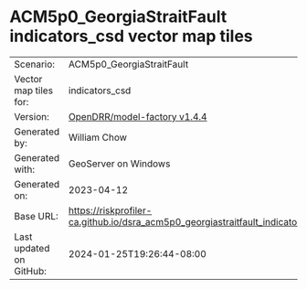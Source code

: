 # ACM5p0_GeorgiaStraitFault indicators_csd vector map tiles

|    			|			|
| --------------------- | --------------------- |
| Scenario:		| ACM5p0_GeorgiaStraitFault		|
| Vector map tiles for:	| indicators_csd		|
| Version:		| [OpenDRR/model-factory v1.4.4](https://github.com/OpenDRR/model-factory/releases/tag/v1.4.4)	|
| Generated by:		| William Chow	|
| Generated with:	| GeoServer on Windows	|
| Generated on:		| 2023-04-12	|
| Base URL:		| <https://riskprofiler-ca.github.io/dsra_acm5p0_georgiastraitfault_indicators_csd/> |
| Last updated on GitHub: | 2024-01-25T19:26:44-08:00 |
